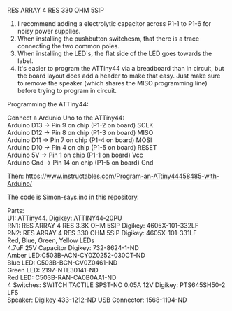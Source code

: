 RES ARRAY 4 RES 330 OHM 5SIP

1. I recommend adding a electrolytic capacitor across P1-1 to P1-6 for noisy power supplies.
2. When installing the pushbutton switchesm, that there is a trace connecting the two common poles.
3. When installing the LED's, the flat side of the LED goes towards the label.
4. It's easier to program the ATTiny44 via a breadboard than in circuit, but the board layout does add a header to make that easy. Just make sure to remove the speaker (which shares the MISO programming line) before trying to program in circuit.

Programming the ATTiny44:

Connect a Ardunio Uno to the ATTiny44:  
Arduino D13 -> Pin 9 on chip (P1-2 on board) SCLK <br />
Arduino D12 -> Pin 8 on chip (P1-3 on board) MISO <br />
Arduino D11 -> Pin 7 on chip (P1-4 on board) MOSI <br />
Arduino D10 -> Pin 4 on chip (P1-5 on board) RESET <br />
Arduino 5V  -> Pin 1 on chip (P1-1 on board) Vcc <br />
Arduino Gnd -> Pin 14 on chip (P1-5 on board) Gnd <br />

Then:
https://www.instructables.com/Program-an-ATtiny44458485-with-Arduino/

The code is Simon-says.ino in this repository.

Parts: <br />
U1: ATTiny44.  Digikey: ATTINY44-20PU <br />
RN1: RES ARRAY 4 RES 3.3K OHM 5SIP Digikey: 4605X-101-332LF <br />
RN2: RES ARRAY 4 RES 330 OHM 5SIP Digikey: 4605X-101-331LF <br />
Red, Blue, Green, Yellow LEDs <br />
4.7uF 25V Capacitor Digikey: 732-8624-1-ND <br />
Amber LED:C503B-ACN-CY0Z0252-030CT-ND <br />
Blue LED: C503B-BCN-CV0Z0461-ND <br />
Green LED: 2197-NTE30141-ND <br />
Red LED: C503B-RAN-CA0B0AA1-ND <br />
4 Switches: SWITCH TACTILE SPST-NO 0.05A 12V Digikey: PTS645SH50-2 LFS <br />
Speaker: Digikey 433-1212-ND
USB Connector: 1568-1194-ND

